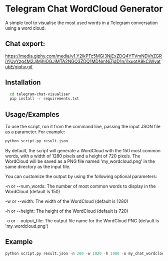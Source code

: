 
# Telegram Chat WordCloud Generator


A simple tool to visualise the most used words in a Telegram conversation using a word cloud.

## Chat export:
https://media.giphy.com/media/v1.Y2lkPTc5MGI3NjExZDQ4YTVmNDVhZGRiYjUyYzg4M2JjMjhlOGJiMTA2NGQ3ZDQ1MDNmNiZjdD1n/i1xuotA9kCiWvatubE/giphy.gif
## Installation



```bash
  cd telegram-chat-visualiser
  pip install -r requirements.txt
```
    


## Usage/Examples
To use the script, run it from the command line, passing the input JSON file as a parameter. For example:
```python
python script.py result.json
```
By default, the script will generate a WordCloud with the 150 most common words, with a width of 1280 pixels and a height of 720 pixels. The WordCloud will be saved as a PNG file named 'my_wordcloud.png' in the same directory as the input file.

You can customize the output by using the following optional parameters:

-n or --num_words: The number of most common words to display in the WordCloud (default is 150)

-w or --width: The width of the WordCloud (default is 1280)

-h or --height: The height of the WordCloud (default is 720)

-o or --output_file: The output file name for the WordCloud PNG (default is 'my_wordcloud.png')

## Example
```python
python script.py result.json -n 200 -w 1920 -h 1080 -o my_chat_wordcloud.png

```
